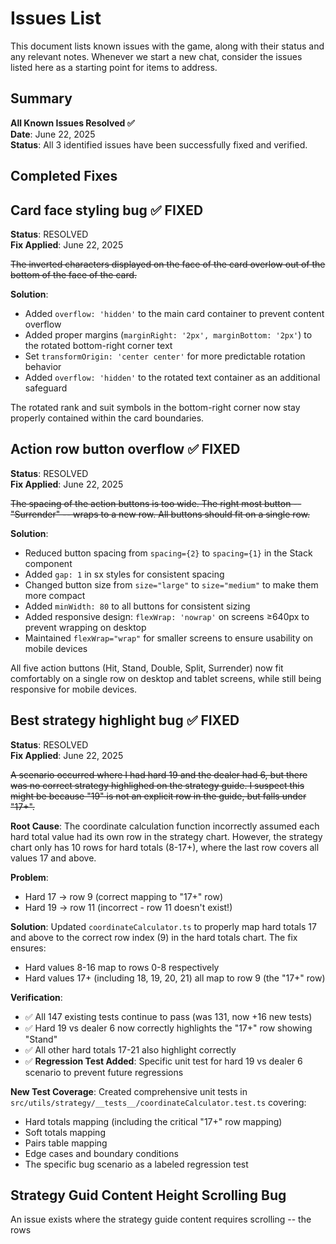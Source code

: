 # Issues List

This document lists known issues with the game, along with their status and any relevant notes. Whenever we start a new chat, consider the issues listed here as a starting point for items to address.

## Summary

**All Known Issues Resolved ✅**  
**Date**: June 22, 2025  
**Status**: All 3 identified issues have been successfully fixed and verified.

## Completed Fixes 

## Card face styling bug ✅ FIXED

**Status**: RESOLVED  
**Fix Applied**: June 22, 2025  

~~The inverted characters displayed on the face of the card overlow out of the bottom of the face of the card.~~

**Solution**: 
- Added `overflow: 'hidden'` to the main card container to prevent content overflow
- Added proper margins (`marginRight: '2px', marginBottom: '2px'`) to the rotated bottom-right corner text
- Set `transformOrigin: 'center center'` for more predictable rotation behavior
- Added `overflow: 'hidden'` to the rotated text container as an additional safeguard

The rotated rank and suit symbols in the bottom-right corner now stay properly contained within the card boundaries.

## Action row button overflow ✅ FIXED

**Status**: RESOLVED  
**Fix Applied**: June 22, 2025  

~~The spacing of the action buttons is too wide. The right most button -- "Surrender" -- wraps to a new row. All buttons should fit on a single row.~~

**Solution**: 
- Reduced button spacing from `spacing={2}` to `spacing={1}` in the Stack component
- Added `gap: 1` in sx styles for consistent spacing
- Changed button size from `size="large"` to `size="medium"` to make them more compact
- Added `minWidth: 80` to all buttons for consistent sizing
- Added responsive design: `flexWrap: 'nowrap'` on screens ≥640px to prevent wrapping on desktop
- Maintained `flexWrap="wrap"` for smaller screens to ensure usability on mobile devices

All five action buttons (Hit, Stand, Double, Split, Surrender) now fit comfortably on a single row on desktop and tablet screens, while still being responsive for mobile devices.

## Best strategy highlight bug ✅ FIXED

**Status**: RESOLVED  
**Fix Applied**: June 22, 2025  

~~A scenario occurred where I had hard 19 and the dealer had 6, but there was no correct strategy highlighed on the strategy guide. I suspect this might be because "19" is not an explicit row in the guide, but falls under "17+".~~

**Root Cause**: The coordinate calculation function incorrectly assumed each hard total value had its own row in the strategy chart. However, the strategy chart only has 10 rows for hard totals (8-17+), where the last row covers all values 17 and above.

**Problem**: 
- Hard 17 → row 9 (correct mapping to "17+" row)
- Hard 19 → row 11 (incorrect - row 11 doesn't exist!)

**Solution**: 
Updated `coordinateCalculator.ts` to properly map hard totals 17 and above to the correct row index (9) in the hard totals chart. The fix ensures:
- Hard values 8-16 map to rows 0-8 respectively  
- Hard values 17+ (including 18, 19, 20, 21) all map to row 9 (the "17+" row)

**Verification**:
- ✅ All 147 existing tests continue to pass (was 131, now +16 new tests)
- ✅ Hard 19 vs dealer 6 now correctly highlights the "17+" row showing "Stand" 
- ✅ All other hard totals 17-21 also highlight correctly
- ✅ **Regression Test Added**: Specific unit test for hard 19 vs dealer 6 scenario to prevent future regressions

**New Test Coverage**: Created comprehensive unit tests in `src/utils/strategy/__tests__/coordinateCalculator.test.ts` covering:
- Hard totals mapping (including the critical "17+" row mapping)
- Soft totals mapping  
- Pairs table mapping
- Edge cases and boundary conditions
- The specific bug scenario as a labeled regression test

## Strategy Guid Content Height Scrolling Bug

An issue exists where the strategy guide content requires scrolling -- the rows